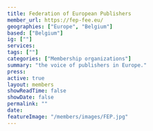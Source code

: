 ```yaml
---
title: Federation of European Publishers
member_url: https://fep-fee.eu/
geographies: ["Europe", "Belgium"]
based: ["Belgium"]
ig: [""] 
services: 
tags: [""]
categories: ["Membership organizations"]
summary: "the voice of publishers in Europe."
press:
active: true
layout: members
showReadTime: false
showDate: false
permalink: ""
date: 
featureImage: "/members/images/FEP.jpg"
---
```


